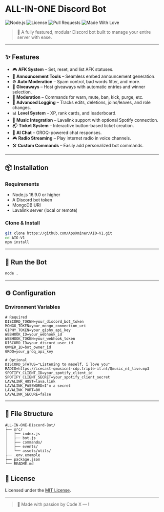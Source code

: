 # ALL-IN-ONE Discord Bot

![Node.js](https://img.shields.io/badge/Node.js-16.9.0%2B-brightgreen?logo=node.js)
![License](https://img.shields.io/github/license/ApsXminer/AIO-V1)
![Pull Requests](https://img.shields.io/badge/PRs-welcome-brightgreen)
![Made With Love](https://img.shields.io/badge/Made%20with-%E2%9D%A4-red)

> 🚀 A fully featured, modular Discord bot built to manage your entire server with ease.

---

## ✨ Features

- 🎮 **AFK System** – Set, reset, and list AFK statuses.
- 📢 **Announcement Tools** – Seamless embed announcement generation.
- ⚙️ **Auto Moderation** – Spam control, bad words filter, and more.
- 🎉 **Giveaways** – Host giveaways with automatic entries and winner selection.
- 🔐 **Moderation** – Commands for warn, mute, ban, kick, purge, etc.
- 🧾 **Advanced Logging** – Tracks edits, deletions, joins/leaves, and role changes.
- 📊 **Level System** – XP, rank cards, and leaderboard.
- 🎵 **Music Integration** – Lavalink support with optional Spotify connection.
- 📬 **Ticket System** – Interactive button-based ticket creation.
- 🧠 **AI Chat** – GROQ-powered chat responses.
- 🎮 **Radio Streaming** – Play internet radio in voice channels.
- 🛠️ **Custom Commands** – Easily add personalized bot commands.

---

## 📦 Installation

### Requirements

- Node.js 16.9.0 or higher
- A Discord bot token
- MongoDB URI
- Lavalink server (local or remote)

### Clone & Install

```bash
git clone https://github.com/ApsXminer/AIO-V1.git
cd AIO-V1
npm install
````

---

## 🚀 Run the Bot

```bash
node .
```


---

## ⚙️ Configuration

### Environment Variables


```env
# Required
DISCORD_TOKEN=your_discord_bot_token
MONGO_TOKEN=your_mongo_connection_uri
GIPHY_TOKEN=your_giphy_api_key
WEBHOOK_ID=your_webhook_id
WEBHOOK_TOKEN=your_webhook_token
DISCORD_ID=your_discord_user_id
OWNER_ID=bot_owner_id
GROQ=your_groq_api_key

# Optional
DISCORD_STATUS="Listening to meself, i love you"
RADIO=https://icecast-qmusicnl-cdp.triple-it.nl/Qmusic_nl_live.mp3
SPOTIFY_CLIENT_ID=your_spotify_client_id
SPOTIFY_CLIENT_SECRET=your_spotify_client_secret
LAVALINK_HOST=lava.link
LAVALINK_PASSWORD=I'm a secret
LAVALINK_PORT=80
LAVALINK_SECURE=false
```

---

## 📁 File Structure

```
ALL-IN-ONE-Discord-Bot/
├── src/
│   ├── index.js
│   ├── bot.js
│   ├── commands/
│   ├── events/
│   └── assets/utils/
├── .env.example
├── package.json
└── README.md
```


## 📜 License

Licensed under the [MIT License](LICENSE).

---

> 💖 Made with passion by Code X — !



